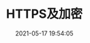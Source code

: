 ---
title: HTTPS及加密
date: 2021-05-17 19:54:05
cover: https://cdn.jsdelivr.net/gh/Wangbaoqi/blogImgs@master/nateImgs/html/html-cover-ele.png
tags: 
  - http
categories: http
---